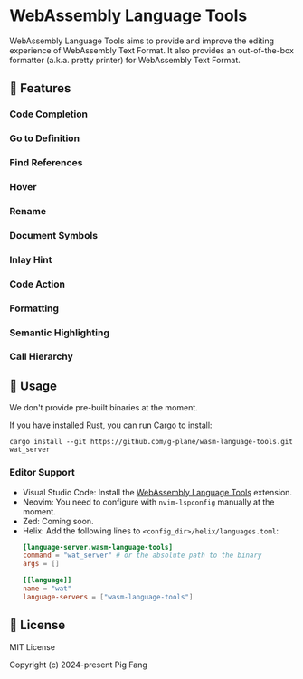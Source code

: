 # WebAssembly Language Tools

WebAssembly Language Tools aims to provide and improve the editing experience of WebAssembly Text Format.
It also provides an out-of-the-box formatter (a.k.a. pretty printer) for WebAssembly Text Format.

## 📌 Features

### Code Completion

### Go to Definition

### Find References

### Hover

### Rename

### Document Symbols

### Inlay Hint

### Code Action

### Formatting

### Semantic Highlighting

### Call Hierarchy

## 🍵 Usage

We don't provide pre-built binaries at the moment.

If you have installed Rust, you can run Cargo to install:

```shell
cargo install --git https://github.com/g-plane/wasm-language-tools.git wat_server
```

### Editor Support

- Visual Studio Code: Install the [WebAssembly Language Tools](https://marketplace.visualstudio.com/items?itemName=gplane.wasm-language-tools) extension.
- Neovim: You need to configure with `nvim-lspconfig` manually at the moment.
- Zed: Coming soon.
- Helix: Add the following lines to `<config_dir>/helix/languages.toml`:
  ```toml
  [language-server.wasm-language-tools]
  command = "wat_server" # or the absolute path to the binary
  args = []

  [[language]]
  name = "wat"
  language-servers = ["wasm-language-tools"]
  ```

## 📜 License

MIT License

Copyright (c) 2024-present Pig Fang
